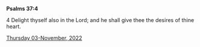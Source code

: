 **Psalms 37:4**

4 Delight thyself also in the Lord; and he shall give thee the desires of thine heart.

[Thursday 03-November, 2022](https://t.me/s/daily_scripture)
